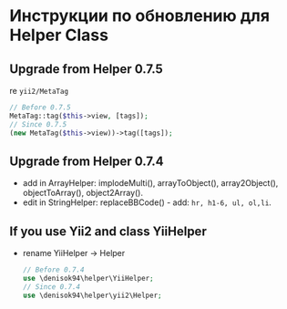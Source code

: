 Инструкции по обновлению для Helper Class
=========================================


Upgrade from Helper 0.7.5
-----------------------
re `yii2/MetaTag`
```php
// Before 0.7.5
MetaTag::tag($this->view, [tags]);
// Since 0.7.5
(new MetaTag($this->view))->tag([tags]);
```

Upgrade from Helper 0.7.4
-----------------------
- add in ArrayHelper: implodeMulti(), arrayToObject(), array2Object(), objectToArray(), object2Array().
- edit in StringHelper: replaceBBCode() - add: `hr, h1-6, ul, ol,li`.

## If you use Yii2 and class YiiHelper
- rename YiiHelper → Helper
    ```php
    // Before 0.7.4
    use \denisok94\helper\YiiHelper;
    // Since 0.7.4
    use \denisok94\helper\yii2\Helper;
    ```

